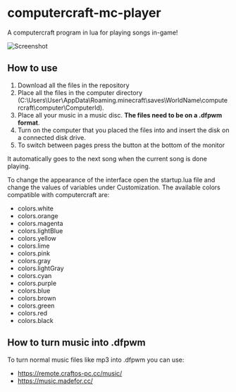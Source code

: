 # computercraft-mc-player
A computercraft program in lua for playing songs in-game!

![Screenshot](https://github.com/marc0sj0estar/computercraft-mc-player/assets/108777250/b5b9bdcb-83b9-4244-afa4-4a7df73eedcc)

## How to use
1. Download all the files in the repository
2. Place all the files in the computer directory (C:\Users\User\AppData\Roaming\.minecraft\saves\WorldName\computercraft\computer\ComputerId).
3. Place all your music in a music disc. **The files need to be on a .dfpwm format**.
4. Turn on the computer that you placed the files into and insert the disk on a connected disk drive.
5. To switch between pages press the button at the bottom of the monitor

It automatically goes to the next song when the current song is done playing.

To change the appearance of the interface open the startup.lua file and change the values of variables under Customization.
The available colors compatible with computercraft are:
  - colors.white
  - colors.orange
  - colors.magenta
  - colors.lightBlue
  - colors.yellow
  - colors.lime
  - colors.pink
  - colors.gray
  - colors.lightGray	
  - colors.cyan	
  - colors.purple
  - colors.blue
  - colors.brown
  - colors.green
  - colors.red
  - colors.black

## How to turn music into .dfpwm
To turn normal music files like mp3 into .dfpwm you can use:
  - https://remote.craftos-pc.cc/music/
  - https://music.madefor.cc/
